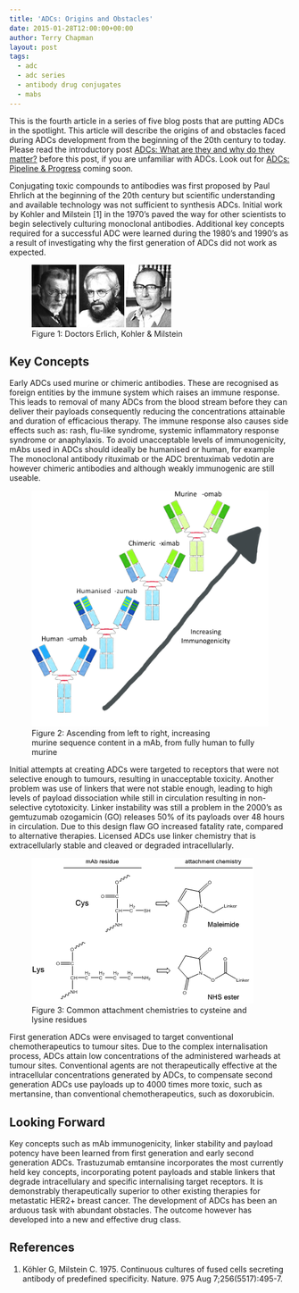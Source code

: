 ```yaml
---
title: 'ADCs: Origins and Obstacles'
date: 2015-01-28T12:00:00+00:00
author: Terry Chapman
layout: post
tags:
  - adc
  - adc series
  - antibody drug conjugates
  - mabs
---
```


This is the fourth article in a series of five blog posts that are putting ADCs in the spotlight. This article will describe the origins of and obstacles faced during ADCs development from the beginning of the 20th century to today. Please read the introductory post [ADCs: What are they and why do they matter?](/2015/01/20/adcs-what-are-they-and-why-do-they-matter/) before this post, if you are unfamiliar with ADCs. Look out for [ADCs: Pipeline & Progress](/2015/02/03/adcs-pipeline-and-progress/) coming soon.

Conjugating toxic compounds to antibodies was first proposed by Paul Ehrlich at the beginning of the 20th century but scientific understanding and available technology was not sufficient to synthesis ADCs. Initial work by Kohler and Milstein [1] in the 1970’s paved the way for other scientists to begin selectively culturing monoclonal antibodies. Additional key concepts required for a successful ADC were learned during the 1980’s and 1990’s as a result of investigating why the first generation of ADCs did not work as expected.

<figure>
    <img src="/images/Ehrlich-Kohler-and-Milstein.png" alt="Ehrlich, Kohler and Milstein">
    <figcaption>Figure 1: Doctors Erlich, Kohler & Milstein</figcaption>
</figure>

## Key Concepts

Early ADCs used murine or chimeric antibodies. These are recognised as foreign entities by the immune system which raises an immune response. This leads to removal of many ADCs from the blood stream before they can deliver their payloads consequently reducing the concentrations attainable and duration of efficacious therapy. The immune response also causes side effects such as: rash, flu-like syndrome, systemic inflammatory response syndrome or anaphylaxis. To avoid unacceptable levels of immunogenicity, mAbs used in ADCs should ideally be humanised or human, for example The monoclonal antibody rituximab or the ADC brentuximab vedotin are however chimeric antibodies and although weakly immunogenic are still useable.

<figure>
    <img src="/images/Murin-to-Human-Mab-Comparisons-Annotated-2.jpg">
    <figcaption>Figure 2: Ascending from left to right, increasing murine sequence content in a mAb, from fully human to fully murine</figcaption>
</figure>

Initial attempts at creating ADCs were targeted to receptors that were not selective enough to tumours, resulting in unacceptable toxicity. Another problem was use of linkers that were not stable enough, leading to high levels of payload dissociation while still in circulation resulting in non-selective cytotoxicity. Linker instability was still a problem in the 2000’s as gemtuzumab ozogamicin (GO) releases 50% of its payloads over 48 hours in circulation. Due to this design flaw GO increased fatality rate, compared to alternative therapies. Licensed ADCs use linker chemistry that is extracellularly stable and cleaved or degraded intracellularly.

<figure>
    <img src="/images/Attachment-Chemistry.png">
    <figcaption>Figure 3: Common attachment chemistries to cysteine and lysine residues</figcaption>
</figure>

First generation ADCs were envisaged to target conventional chemotherapeutics to tumour sites. Due to the complex internalisation process, ADCs attain low concentrations of the administered warheads at tumour sites. Conventional agents are not therapeutically effective at the intracellular concentrations generated by ADCs, to compensate second generation ADCs use payloads up to 4000 times more toxic, such as mertansine, than conventional chemotherapeutics, such as doxorubicin.

## Looking Forward

Key concepts such as mAb immunogenicity, linker stability and payload potency have been learned from first generation and early second generation ADCs. Trastuzumab emtansine incorporates the most currently held key concepts, incorporating potent payloads and stable linkers that degrade intracellulary and specific internalising target receptors. It is demonstrably therapeutically superior to other existing therapies for metastatic HER2+ breast cancer. The development of ADCs has been an arduous task with abundant obstacles. The outcome however has developed into a new and effective drug class.

## References

1. Köhler G, Milstein C. 1975. Continuous cultures of fused cells secreting antibody of predefined specificity. Nature. 975 Aug 7;256(5517):495-7.
